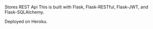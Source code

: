 Stores REST Api
This is built with Flask, Flask-RESTful, Flask-JWT, and Flask-SQLAlchemy.

Deployed on Heroku.